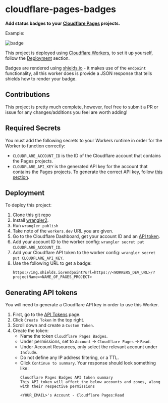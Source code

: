 # cloudflare-pages-badges

**Add status badges to your [Cloudflare Pages](https://pages.cloudflare.com/) projects.**

Example:

![badge](https://user-images.githubusercontent.com/899175/222077901-f16e020e-ccc4-4b70-8d0c-da3b12eed311.svg)


This project is deployed using [Cloudflare Workers](https://workers.cloudflare.com/), to set it up yourself, follow the [Deployment](#deployment) section.

Badges are rendered using [shields.io](https://shields.io) - it makes use of the `endpoint` functionality, all this worker does is provide a JSON response that tells shields how to render your badge.

## Contributions

This project is pretty much complete, however, feel free to submit a PR or issue for any changes/additions you feel are worth adding!

## Required Secrets

You must add the following secrets to your Workers runtime in order for the Worker to function correctly:

- `CLOUDFLARE_ACCOUNT_ID` is the ID of the Cloudflare account that contains the Pages projects.
- `CLOUDFLARE_API_KEY` is the generated API key for the account that contains the Pages projects. To generate the correct API key, follow [this section](#generating-api-tokens).

## Deployment

To deploy this project:

1. Clone this git repo
1. Install [wrangler2](https://developers.cloudflare.com/workers/wrangler/get-started/).
1. Run `wrangler publish`
1. Take note of the `workers.dev` URL you are given.
1. Go to the Cloudflare Dashboard, get your account ID and an [API token](#generating-api-tokens).
1. Add your account ID to the worker config: `wrangler secret put CLOUDFLARE_ACCOUNT_ID`.
1. Add your Cloudflare API token to the worker config: `wrangler secret put CLOUDFLARE_API_KEY`.
1. Use the following URL to get a badge:
    ```
    https://img.shields.io/endpoint?url=https://<WORKERS_DEV_URL>/?projectName=<NAME_OF_PAGES_PROJECT>
    ```


## Generating API tokens

You will need to generate a Cloudflare API key in order to use this Worker.

1. First, go to the [API Tokens](https://dash.cloudflare.com/profile/api-tokens) page.
1. Click `Create Token` in the top right.
1. Scroll down and create a `Custom Token`.
1. Create the token:
    - Name the token `Cloudflare Pages Badges`.
    - Under permissions, set to `Account` -> `Cloudflare Pages` -> `Read`.
    - Under Account Resources, only select the relevant account under `Include`.
    - Do not define any IP address filtering, or a TTL.
    - Click `Continue to summary`. Your response should look something like:
        ```
        Cloudflare Pages Badges API token summary
        This API token will affect the below accounts and zones, along with their respective permissions

        <YOUR_EMAIL>'s Account - Cloudflare Pages:Read
        ```
